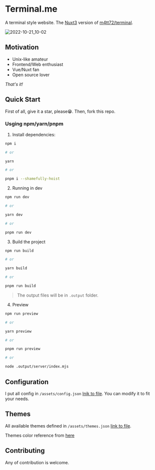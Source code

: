# Terminal.me

A terminal style website. The [Nuxt3](https://v3.nuxtjs.org/) version of [m4tt72/terminal](https://github.com/m4tt72/terminal).

![2022-10-21_10-02](https://user-images.githubusercontent.com/32745146/197094035-40ffcbf2-a1b2-49ca-96aa-2087ad2960f7.png)

## Motivation

- Unix-like amateur
- Frontend/Web enthusiast
- Vue/Nuxt fan
- Open source lover

*That's it!*

## Quick Start

First of all, give it a star, please😁. Then, fork this repo.

### Usging npm/yarn/pnpm

1. Install dependencies:

```sh
npm i

# or

yarn

# or

pnpm i --shamefully-hoist
```

2. Running in dev

```sh
npm run dev

# or

yarn dev

# or

pnpm run dev
```

3. Build the project

```sh
npm run build

# or

yarn build

# or

pnpm run build
```

> The output files will be in `.output` folder.

4. Preview

```sh
npm run preview

# or 

yarn preview

# or

pnpm run preview

# or

node .output/server/index.mjs
```

## Configuration

I put all config in `/assets/config.json` [lnik to file](/assets/config.jso). You can modify it to fit your needs.

## Themes

All available themes defined in `/assets/themes.json` [link to file](/assets/themes.json).

Themes color reference from [here](https://gogh-co.github.io/Gogh/)
## Contributing

Any of contribution is welcome.

